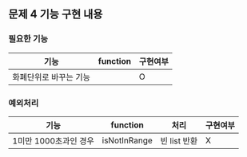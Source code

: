 ## 문제 4 기능 구현 내용

### 필요한 기능

| 기능           | function | 구현여부 |
|--------------|----------|------|
| 화폐단위로 바꾸는 기능 |          | O    |

### 예외처리

| 기능             | function      | 처리        | 구현여부 |  
|---------------- |--------------- |-----------|------|
| 1미만 1000초과인 경우 | isNotInRange  | 빈 list 반환 | X    |

